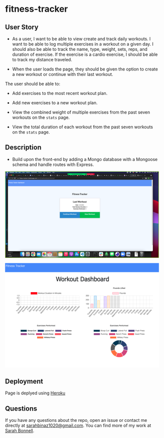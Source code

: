 # fitness-tracker

## User Story 

* As a user, I want to be able to view create and track daily workouts. I want to be able to log multiple exercises in a workout on a given day. I should also be able to track the name, type, weight, sets, reps, and duration of exercise. If the exercise is a cardio exercise, I should be able to track my distance traveled.

* When the user loads the page, they should be given the option to create a new workout or continue with their last workout.

The user should be able to:

  * Add exercises to the most recent workout plan.

  * Add new exercises to a new workout plan.

  * View the combined weight of multiple exercises from the past seven workouts on the `stats` page.

  * View the total duration of each workout from the past seven workouts on the `stats` page.

## Description

* Build upon the front-end by adding a Mongo database with a Mongoose schema and handle routes with Express.


![image of markdown](/public/images/screen-shot1.png)

![image of markdown](/public/images/screen-shot2.png)


## Deployment
Page is deplyed using [Heroku](https://fitness-tracker-8.herokuapp.com/)

## Questions

If you have any questions about the repo, open an issue or contact me directly at sarahbinaz1020@gmail.com. You can find more of my work at [Sarah Bonnell](https://github.com/sarahbinaz1020/).